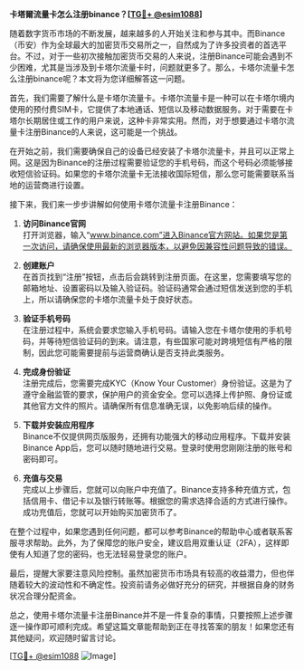 **卡塔爾流量卡怎么注册binance？[[TG💪+ @esim1088](https://t.me/s/esim1088)]**

随着数字货币市场的不断发展，越来越多的人开始关注和参与其中。而Binance（币安）作为全球最大的加密货币交易所之一，自然成为了许多投资者的首选平台。不过，对于一些初次接触加密货币交易的人来说，注册Binance可能会遇到不少困难，尤其是当涉及到卡塔尔流量卡时，问题就更多了。那么，卡塔尔流量卡怎么注册binance呢？本文将为您详细解答这一问题。

首先，我们需要了解什么是卡塔尔流量卡。卡塔尔流量卡是一种可以在卡塔尔境内使用的预付费SIM卡，它提供了本地通话、短信以及移动数据服务。对于需要在卡塔尔长期居住或工作的用户来说，这种卡非常实用。然而，对于想要通过卡塔尔流量卡注册Binance的人来说，这可能是一个挑战。

在开始之前，我们需要确保自己的设备已经安装了卡塔尔流量卡，并且可以正常上网。这是因为Binance的注册过程需要验证您的手机号码，而这个号码必须能够接收短信验证码。如果您的卡塔尔流量卡无法接收国际短信，那么您可能需要联系当地的运营商进行设置。

接下来，我们来一步步讲解如何使用卡塔尔流量卡注册Binance：

1. **访问Binance官网**  
   打开浏览器，输入“www.binance.com”进入Binance官方网站。如果您是第一次访问，请确保使用最新的浏览器版本，以避免因兼容性问题导致的错误。

2. **创建账户**  
   在首页找到“注册”按钮，点击后会跳转到注册页面。在这里，您需要填写您的邮箱地址、设置密码以及输入验证码。验证码通常会通过短信发送到您的手机上，所以请确保您的卡塔尔流量卡处于良好状态。

3. **验证手机号码**  
   在注册过程中，系统会要求您输入手机号码。请输入您在卡塔尔使用的手机号码，并等待短信验证码的到来。请注意，有些国家可能对跨境短信有严格的限制，因此您可能需要提前与运营商确认是否支持此类服务。

4. **完成身份验证**  
   注册完成后，您需要完成KYC（Know Your Customer）身份验证。这是为了遵守金融监管的要求，保护用户的资金安全。您可以选择上传护照、身份证或其他官方文件的照片。请确保所有信息准确无误，以免影响后续的操作。

5. **下载并安装应用程序**  
   Binance不仅提供网页版服务，还拥有功能强大的移动应用程序。下载并安装Binance App后，您可以随时随地进行交易。登录时使用您刚刚注册的账号和密码即可。

6. **充值与交易**  
   完成以上步骤后，您就可以向账户中充值了。Binance支持多种充值方式，包括信用卡、借记卡以及银行转账等。根据您的需求选择合适的方式进行操作。成功充值后，您就可以开始购买加密货币了。

在整个过程中，如果您遇到任何问题，都可以参考Binance的帮助中心或者联系客服寻求帮助。此外，为了保障您的账户安全，建议启用双重认证（2FA），这样即使有人知道了您的密码，也无法轻易登录您的账户。

最后，提醒大家要注意风险控制。虽然加密货币市场具有较高的收益潜力，但也伴随着较大的波动性和不确定性。投资前请务必做好充分的研究，并根据自身的财务状况合理分配资金。

总之，使用卡塔尔流量卡注册Binance并不是一件复杂的事情，只要按照上述步骤逐一操作即可顺利完成。希望这篇文章能帮助到正在寻找答案的朋友！如果您还有其他疑问，欢迎随时留言讨论。

[[TG💪+ @esim1088](https://t.me/s/esim1088) ![Image](https://i.postimg.cc/4NQfJmqS/Snipaste-2025-05-13-00-14-12.png)]